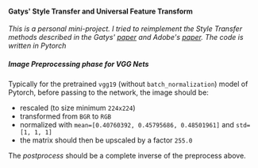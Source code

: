 #### Gatys' Style Transfer and Universal Feature Transform

_This is a personal mini-project. I tried to reimplement the Style Transfer methods described in the 
Gatys' [paper](https://arxiv.org/pdf/1508.06576.pdf) and Adobe's [paper](https://arxiv.org/pdf/1705.08086.pdf).
The code is written in Pytorch_

##### Image Preprocessing phase for VGG Nets
Typically for the pretrained `vgg19` (without `batch_normalization`) model of Pytorch, before passing to
the network, the image should be:
* rescaled (to size minimum `224x224`)
* transformed from `BGR` to `RGB`
* normalized with `mean=[0.40760392, 0.45795686, 0.48501961]` and `std=[1, 1, 1]`
* the matrix should then be upscaled by a factor `255.0`

The _postprocess_ should be a complete inverse of the preprocess above.
